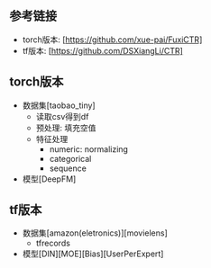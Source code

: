 ## 参考链接
- torch版本: [https://github.com/xue-pai/FuxiCTR]
- tf版本: [https://github.com/DSXiangLi/CTR]

## torch版本
- 数据集[taobao_tiny]
	- 读取csv得到df
	- 预处理: 填充空值
	- 特征处理
		- numeric: normalizing
		- categorical	
		- sequence
- 模型[DeepFM]

## tf版本
- 数据集[amazon(eletronics)][movielens]
	- tfrecords
- 模型[DIN][MOE][Bias][UserPerExpert]